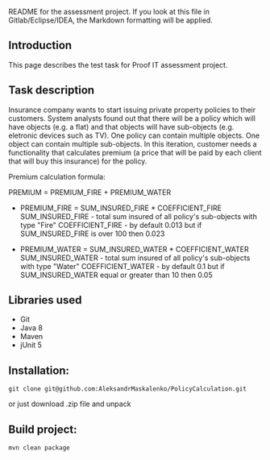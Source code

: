 README for the assessment project. If you look at this file in Gitlab/Eclipse/IDEA, the Markdown formatting will be applied.

## Introduction ##

This page describes the test task for Proof IT assessment project. 

## Task description ##

Insurance company wants to start issuing private property policies to their customers.
System analysts found out that there will be a policy which will have objects (e.g. a flat) and that objects will
have sub-objects (e.g. eletronic devices such as TV).
One policy can contain multiple objects. One object can contain multiple sub-objects.
In this iteration, customer needs a functionality that calculates premium (a price that will be paid by each
client that will buy this insurance) for the policy.

Premium calculation formula:

PREMIUM = PREMIUM_FIRE + PREMIUM_WATER

* PREMIUM_FIRE = SUM_INSURED_FIRE * COEFFICIENT_FIRE
SUM_INSURED_FIRE - total sum insured of all policy's sub-objects with type "Fire"
COEFFICIENT_FIRE - by default 0.013 but if SUM_INSURED_FIRE is over 100 then 0.023

* PREMIUM_WATER = SUM_INSURED_WATER * COEFFICIENT_WATER
SUM_INSURED_WATER - total sum insured of all policy's sub-objects with type "Water"
COEFFICIENT_WATER - by default 0.1 but if SUM_INSURED_WATER equal or greater than
10 then 0.05

## Libraries used ##

* Git
* Java 8
* Maven
* jUnit 5


## Installation: ##
```
git clone git@github.com:AleksandrMaskalenko/PolicyCalculation.git
```
or just download .zip file and unpack

## Build project: ##
```
mvn clean package
```

